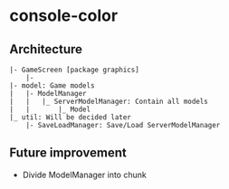 # console-color

## Architecture

```
|- GameScreen [package graphics]
    |- 
|- model: Game models
|   |- ModelManager
|   |   |_ ServerModelManager: Contain all models
|   |       |_ Model
|_ util: Will be decided later
    |- SaveLoadManager: Save/Load ServerModelManager
```

## Future improvement
- Divide ModelManager into chunk
